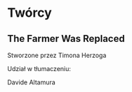 # Twórcy

## The Farmer Was Replaced

Stworzone przez Timona Herzoga


Udział w tłumaczeniu:

Davide Altamura